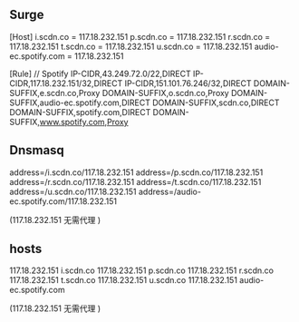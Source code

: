 ## Surge
[Host]
i.scdn.co = 117.18.232.151
p.scdn.co = 117.18.232.151
r.scdn.co = 117.18.232.151
t.scdn.co = 117.18.232.151
u.scdn.co = 117.18.232.151
audio-ec.spotify.com = 117.18.232.151

[Rule]
// Spotify
IP-CIDR,43.249.72.0/22,DIRECT
IP-CIDR,117.18.232.151/32,DIRECT
IP-CIDR,151.101.76.246/32,DIRECT
DOMAIN-SUFFIX,e.scdn.co,Proxy
DOMAIN-SUFFIX,o.scdn.co,Proxy
DOMAIN-SUFFIX,audio-ec.spotify.com,DIRECT
DOMAIN-SUFFIX,scdn.co,DIRECT
DOMAIN-SUFFIX,spotify.com,DIRECT
DOMAIN-SUFFIX,www.spotify.com,Proxy

## Dnsmasq

address=/i.scdn.co/117.18.232.151
address=/p.scdn.co/117.18.232.151
address=/r.scdn.co/117.18.232.151
address=/t.scdn.co/117.18.232.151
address=/u.scdn.co/117.18.232.151
address=/audio-ec.spotify.com/117.18.232.151

(117.18.232.151 无需代理 )

## hosts
117.18.232.151 i.scdn.co
117.18.232.151 p.scdn.co
117.18.232.151 r.scdn.co
117.18.232.151 t.scdn.co
117.18.232.151 u.scdn.co
117.18.232.151 audio-ec.spotify.com

(117.18.232.151 无需代理 )
